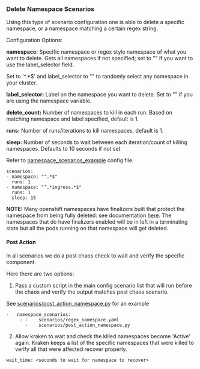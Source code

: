 ###  Delete Namespace Scenarios

Using this type of scenario configuration one is able to delete a specific namespace, or a namespace matching a certain regex string.

Configuration Options:

**namespace:** Specific namespace or regex style namespace of what you want to delete. Gets all namespaces if not specified; set to "" if you want to use the label_selector field.

Set to '^.*$' and label_selector to "" to randomly select any namespace in your cluster.

**label_selector:** Label on the namespace you want to delete. Set to "" if you are using the namespace variable.

**delete_count:** Number of namespaces to kill in each run. Based on matching namespace and label specified, default is 1.

**runs:** Number of runs/iterations to kill namespaces, default is 1.

**sleep:** Number of seconds to wait between each iteration/count of killing namespaces. Defaults to 10 seconds if not set

Refer to [namespace_scenarios_example](https://github.com/redhat-chaos/krkn/blob/main/scenarios/regex_namespace.yaml) config file.

```
scenarios:
- namespace: "^.*$"
  runs: 1
- namespace: "^.*ingress.*$"
  runs: 1
  sleep: 15
```

**NOTE:** Many openshift namespaces have finalizers built that protect the namespace from being fully deleted: see documentation [here](https://kubernetes.io/blog/2021/05/14/using-finalizers-to-control-deletion/).
The namespaces that do have finalizers enabled will be in left in a terminating state but all the pods running on that namespace will get deleted.

#### Post Action

In all scenarios we do a post chaos check to wait and verify the specific component.

Here there are two options:

1. Pass a custom script in the main config scenario list that will run before the chaos and verify the output matches post chaos scenario.

See [scenarios/post_action_namespace.py](https://github.com/cloud-bulldozer/kraken/tree/master/scenarios/post_action_namespace.py) for an example

```
-   namespace_scenarios:
     - -    scenarios/regex_namespace.yaml
       -    scenarios/post_action_namespace.py
```


2. Allow kraken to wait and check the killed namespaces become 'Active' again. Kraken keeps a list of the specific
namespaces that were killed to verify all that were affected recover properly.

```
wait_time: <seconds to wait for namespace to recover>
```
